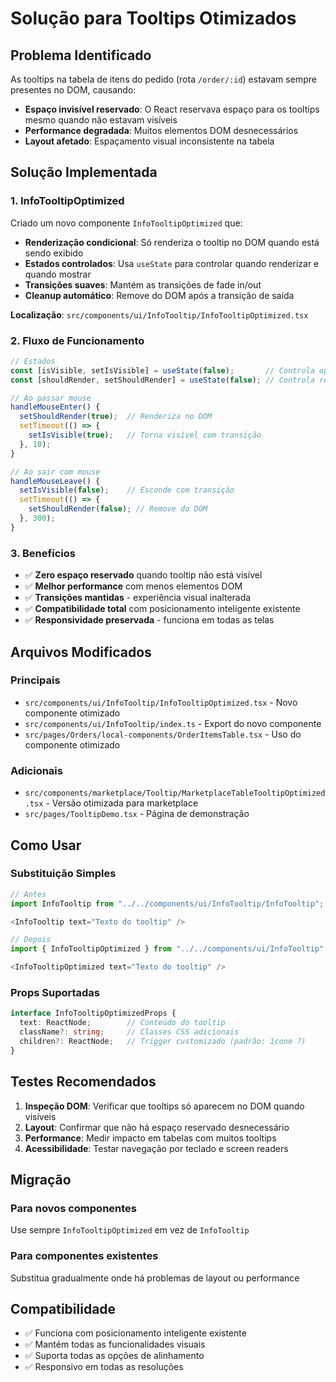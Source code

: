 # Solução para Tooltips Otimizados

## Problema Identificado

As tooltips na tabela de itens do pedido (rota `/order/:id`) estavam sempre presentes no DOM, causando:

- **Espaço invisível reservado**: O React reservava espaço para os tooltips mesmo quando não estavam visíveis
- **Performance degradada**: Muitos elementos DOM desnecessários
- **Layout afetado**: Espaçamento visual inconsistente na tabela

## Solução Implementada

### 1. InfoTooltipOptimized

Criado um novo componente `InfoTooltipOptimized` que:

- **Renderização condicional**: Só renderiza o tooltip no DOM quando está sendo exibido
- **Estados controlados**: Usa `useState` para controlar quando renderizar e quando mostrar
- **Transições suaves**: Mantém as transições de fade in/out
- **Cleanup automático**: Remove do DOM após a transição de saída

**Localização**: `src/components/ui/InfoTooltip/InfoTooltipOptimized.tsx`

### 2. Fluxo de Funcionamento

```typescript
// Estados
const [isVisible, setIsVisible] = useState(false);       // Controla opacidade
const [shouldRender, setShouldRender] = useState(false); // Controla renderização

// Ao passar mouse
handleMouseEnter() {
  setShouldRender(true);  // Renderiza no DOM
  setTimeout(() => {
    setIsVisible(true);   // Torna visível com transição
  }, 10);
}

// Ao sair com mouse
handleMouseLeave() {
  setIsVisible(false);    // Esconde com transição
  setTimeout(() => {
    setShouldRender(false); // Remove do DOM
  }, 300);
}
```

### 3. Benefícios

- ✅ **Zero espaço reservado** quando tooltip não está visível
- ✅ **Melhor performance** com menos elementos DOM
- ✅ **Transições mantidas** - experiência visual inalterada
- ✅ **Compatibilidade total** com posicionamento inteligente existente
- ✅ **Responsividade preservada** - funciona em todas as telas

## Arquivos Modificados

### Principais

- `src/components/ui/InfoTooltip/InfoTooltipOptimized.tsx` - Novo componente otimizado
- `src/components/ui/InfoTooltip/index.ts` - Export do novo componente
- `src/pages/Orders/local-components/OrderItemsTable.tsx` - Uso do componente otimizado

### Adicionais

- `src/components/marketplace/Tooltip/MarketplaceTableTooltipOptimized.tsx` - Versão otimizada para marketplace
- `src/pages/TooltipDemo.tsx` - Página de demonstração

## Como Usar

### Substituição Simples

```typescript
// Antes
import InfoTooltip from "../../components/ui/InfoTooltip/InfoTooltip";

<InfoTooltip text="Texto do tooltip" />

// Depois  
import { InfoTooltipOptimized } from "../../components/ui/InfoTooltip";

<InfoTooltipOptimized text="Texto do tooltip" />
```

### Props Suportadas

```typescript
interface InfoTooltipOptimizedProps {
  text: ReactNode;        // Conteúdo do tooltip
  className?: string;     // Classes CSS adicionais
  children?: ReactNode;   // Trigger customizado (padrão: ícone ?)
}
```

## Testes Recomendados

1. **Inspeção DOM**: Verificar que tooltips só aparecem no DOM quando visíveis
2. **Layout**: Confirmar que não há espaço reservado desnecessário
3. **Performance**: Medir impacto em tabelas com muitos tooltips
4. **Acessibilidade**: Testar navegação por teclado e screen readers

## Migração

### Para novos componentes
Use sempre `InfoTooltipOptimized` em vez de `InfoTooltip`

### Para componentes existentes
Substitua gradualmente onde há problemas de layout ou performance

## Compatibilidade

- ✅ Funciona com posicionamento inteligente existente
- ✅ Mantém todas as funcionalidades visuais
- ✅ Suporta todas as opções de alinhamento
- ✅ Responsivo em todas as resoluções
